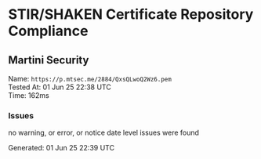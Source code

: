 # STIR/SHAKEN Certificate Repository Compliance

## Martini Security

Name: `https://p.mtsec.me/2884/QxsQLwoQ2Wz6.pem`\
Tested At: 01 Jun 25 22:38 UTC\
Time: 162ms

### Issues

no warning, or error, or notice date level issues were found

Generated: 01 Jun 25 22:39 UTC